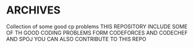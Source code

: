 # ARCHIVES
Collection of some good cp problems
THIS REPOSITORY INCLUDE SOME OF TH GOOD CODING PROBLEMS FORM CODEFORCES AND CODECHEF AND SPOJ
YOU CAN ALSO CONTRIBUTE TO THIS REPO

